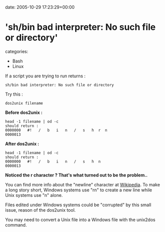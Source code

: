 


date: 2005-10-29 17:23:29+00:00


# 'sh/bin bad interpreter: No such file or directory'

categories:
- Bash
- Linux


If a script you are trying to run returns :

`sh/bin bad interpreter: No such file or directory`

Try this :

`dos2unix filename`

**Before dos2unix :**

```
head -1 filename | od -c
should return :
0000000   #!   /   b   i   n   /   s   h  r  n
0000013
```

**After dos2unix :**

```
head -1 filename | od -c
should return :
0000000   #!   /   b   i   n   /   s   h  n
0000013
```

**Noticed the r character ? That's what turned out to be the problem..**

You can find more info about the "newline" character at [Wikipedia](http://en.wikipedia.org/wiki/%5Cr%5Cn).
To make a long story short, Windows systems use "rn" to create a new line while Unix systems use "n" alone.

Files edited under Windows systems could be "corrupted" by this small issue, reason of the dos2unix tool.

You may need to convert a Unix file into a Windows file with the unix2dos command.
